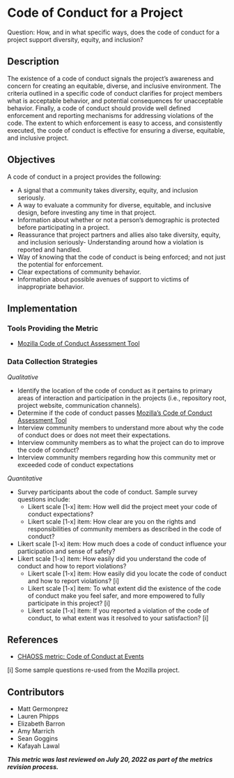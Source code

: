 # Code of Conduct for a Project

Question: How, and in what specific ways, does the code of conduct for a project support diversity, equity, and inclusion?

## Description

The existence of a code of conduct signals the project’s awareness and concern for creating an equitable, diverse, and inclusive environment. The criteria outlined in a specific code of conduct clarifies for project members what is acceptable behavior, and potential consequences for unacceptable behavior. Finally, a code of conduct should provide well defined enforcement and reporting mechanisms for addressing violations of the code. The extent to which enforcement is easy to access, and consistently executed, the code of conduct is effective for ensuring a diverse, equitable, and inclusive project.


## Objectives

A code of conduct in a project provides the following: 

- A signal that a community takes diversity, equity, and inclusion seriously.
- A way to evaluate a community for diverse, equitable, and inclusive design, before investing any time in that project.
- Information about whether or not a person’s demographic is protected before participating in a project.
- Reassurance that project partners and allies also take diversity, equity, and inclusion seriously- Understanding around how a violation is reported and handled.
- Way of knowing that the code of conduct is being enforced; and not just the potential for enforcement.
- Clear expectations of community behavior.
- Information about possible avenues of support to victims of inappropriate behavior.

## Implementation

### Tools Providing the Metric

* [Mozilla Code of Conduct Assessment Tool](https://mozilla.github.io/diversity-coc-review.io/)

### Data Collection Strategies




_Qualitative_

- Identify the location of the code of conduct as it pertains to primary areas of interaction and participation in the projects (i.e., repository root, project website, communication channels).
- Determine if the code of conduct passes [Mozilla’s Code of Conduct Assessment Tool](https://mozilla.github.io/diversity-coc-review.io/)
- Interview community members to understand more about why the code of conduct does or does not meet their expectations.
- Interview community members as to what the project can do to improve the code of conduct?
- Interview community members regarding how this community met or exceeded code of conduct expectations

_Quantitative_

- Survey participants about the code of conduct. Sample survey questions include: 
  * Likert scale [1-x] item: How well did the project meet your code of conduct expectations?
  * Likert scale [1-x] item: How clear are you on the rights and responsibilities of community members as described in the code of conduct?
- Likert scale [1-x] item: How much does  a code of conduct influence your participation and sense of safety?
- Likert scale [1-x] item: How easily did you understand the code of conduct and how to report violations?
  * Likert scale [1-x] item: How easily did you locate the code of conduct and how to report violations? [i]
  * Likert scale [1-x] item: To what extent did the existence of the code of conduct make you feel safer, and more empowered to fully participate in this project? [i]
  * Likert scale [1-x] item: If you reported a violation of the code of conduct, to what extent was it resolved to your satisfaction? [i]

## References

- [CHAOSS metric: Code of Conduct at Events](https://chaoss.community/metric-code-of-conduct-at-event/)


[i] Some sample questions re-used from the Mozilla project.

## Contributors 
- Matt Germonprez 
- Lauren Phipps
- Elizabeth Barron
- Amy Marrich 
- Sean Goggins
- Kafayah Lawal

***This metric was last reviewed on July 20, 2022 as part of the metrics revision process.***
